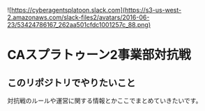 ![https://cyberagentsplatoon.slack.com](https://s3-us-west-2.amazonaws.com/slack-files2/avatars/2016-06-23/53424786167_262aa501cfdc1001257c_88.png)
# CAスプラトゥーン2事業部対抗戦

## このリポジトリでやりたいこと
対抗戦のルールや運営に関する情報とかここでまとめていきたいです。
